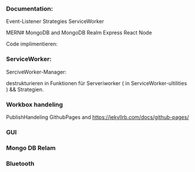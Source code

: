 ### Documentation:

Event-Listener
Strategies
ServiceWorker

MERN#
MongoDB and MongoDB Realm
Express
React
Node

Code implimentieren:

### ServiceWorker:
SerciveWorker-Manager:

destrukturieren in Funktionen für Serveriworker ( in ServiceWorker-ultilities )
&& Strategien.

### Workbox handeling

PublishHandeling
GithubPages
and 
https://jekyllrb.com/docs/github-pages/

### GUI


### Mongo DB Relam 

### Bluetooth



